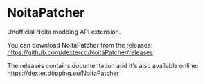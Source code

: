 # NoitaPatcher

Unofficial Noita modding API extension.

You can download NoitaPatcher from the releases: https://github.com/dextercd/NoitaPatcher/releases

The releases contains documentation and it's also available online: https://dexter.döpping.eu/NoitaPatcher
